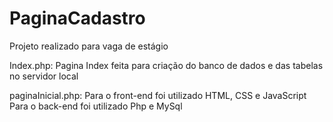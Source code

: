 # PaginaCadastro
Projeto realizado para vaga de estágio

Index.php:
Pagina Index feita para criação do banco de dados e das tabelas no servidor local

paginaInicial.php:
Para o front-end foi utilizado HTML, CSS e JavaScript
Para o back-end foi utilizado Php e MySql
